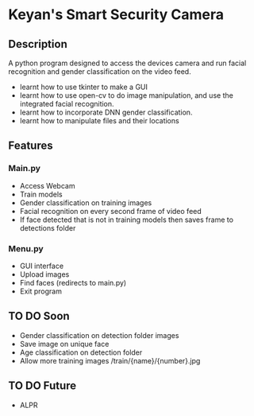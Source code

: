 # Keyan's Smart Security Camera

## Description

A python program designed to access the devices camera and run facial recognition and gender classification on the video feed. 

- learnt how to use tkinter to make a GUI
- learnt how to use open-cv to do image manipulation, and use the integrated facial recognition. 
- learnt how to incorporate DNN gender classification.
- learnt how to manipulate files and their locations

## Features

### Main.py

- Access Webcam 
- Train models 
- Gender classification on training images
- Facial recognition on every second frame of video feed
- If face detected that is not in training models then saves frame to detections folder

### Menu.py

- GUI interface 
- Upload images
- Find faces (redirects to main.py)
- Exit program

## TO DO Soon

- Gender classification on detection folder images
- Save image on unique face
- Age classification on detection folder
- Allow more training images /train/{name}/{number}.jpg

## TO DO Future

- ALPR